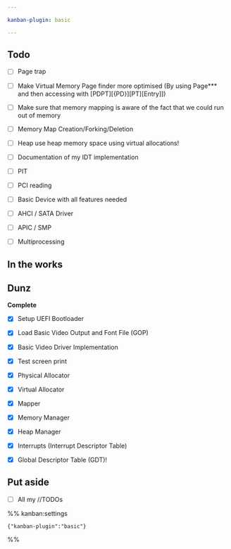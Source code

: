 ```yaml
---

kanban-plugin: basic

---
```


## Todo

- [ ] Page trap
- [ ] Make Virtual Memory Page finder more optimised (By using Page*** and then accessing with [PDPT][{PD}][PT][Entry]])
- [ ] Make sure that memory mapping is aware of the fact that we could run out of memory
- [ ] Memory Map Creation/Forking/Deletion
- [ ] Heap use heap memory space using virtual allocations!
- [ ] Documentation of my IDT implementation
- [ ] PIT
- [ ] PCI reading
- [ ] Basic Device with all features needed
- [ ] AHCI / SATA Driver
- [ ] APIC / SMP
- [ ] Multiprocessing


## In the works



## Dunz

**Complete**
- [x] Setup UEFI Bootloader
- [x] Load Basic Video Output and Font File (GOP)
- [x] Basic Video Driver Implementation
- [x] Test screen print
- [x] Physical Allocator
- [x] Virtual Allocator
- [x] Mapper
- [x] Memory Manager
- [x] Heap Manager
- [x] Interrupts (Interrupt Descriptor Table)
- [x] Global Descriptor Table (GDT)!


## Put aside

- [ ] All my //TODOs




%% kanban:settings
```
{"kanban-plugin":"basic"}
```
%%